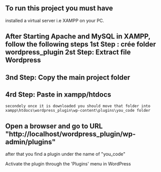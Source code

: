 To run this project you must have
---

installed a virtual server i.e XAMPP on your PC.

After Starting Apache and MySQL in XAMPP, follow the following steps
1st Step : crée folder wordpress_plugin
2st Step: Extract file Wordpress
---
3nd Step: Copy the main project folder
---
4rd Step: Paste in xampp/htdocs
--- 
    secondely once it is downloaded you should move that folder into xampp\htdocs\wordpress_plugin\wp-content\plugins\you_code folder
 Open a browser and go to URL "http://localhost/wordpress_plugin/wp-admin/plugins"
 ---
after that you find a plugin under the name of "you_code"

Activate the plugin through the 'Plugins' menu in WordPress

